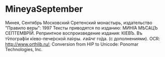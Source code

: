 # MineyaSeptember

Минея, Сентябрь
Московский Сретенский монастырь, издательство  "Правило веры": 1997
Тексты приводятся по изданию: МИНІ́А МѢ́СѦЦЪ СЕПТЕ́МВРЇЙ. Репринтное воспроизведение  издания: КІ́ЕВЪ. Въ тѷпогра́фїи кїево-пече́рской ла́ѵры.  ҂аѿчг го́да. (с дополнениями). OCR: http://www.orthlib.ru/; Conversion from HIP to Unicode: Ponomar Technologies, Inc.
